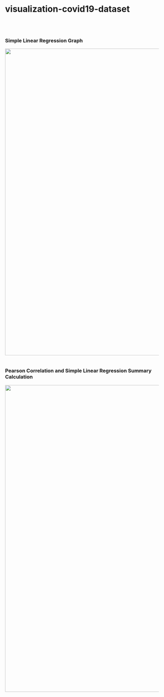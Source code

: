 # visualization-covid19-dataset
<br><br>
<h3>Simple Linear Regression Graph</h3>
<img src="https://github.com/Vendot/visualization-covid19-dataset/assets/43804249/32f1e598-3c4c-4df0-8f5f-d0a672905e6b" width=1000/>
<br><br>

<h3>Pearson Correlation and Simple Linear Regression Summary Calculation</h3>
<img src="https://github.com/Vendot/visualization-covid19-dataset/assets/43804249/85112bff-40ec-47aa-a3ff-30cb316a8b6b" width=1000/>
